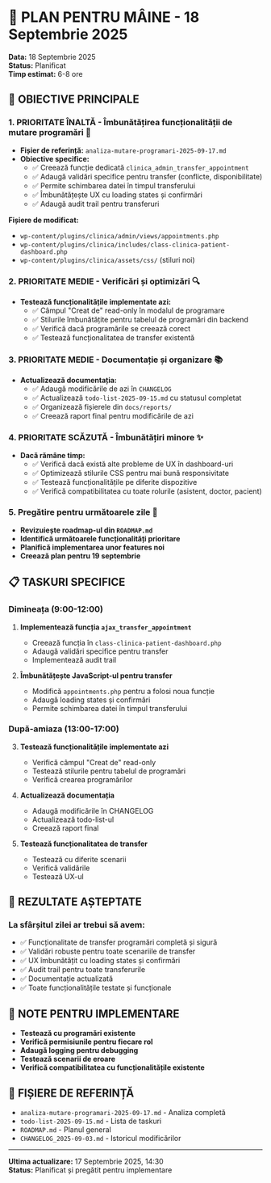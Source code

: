# 📅 PLAN PENTRU MÂINE - 18 Septembrie 2025

**Data:** 18 Septembrie 2025  
**Status:** Planificat  
**Timp estimat:** 6-8 ore

## 🎯 **OBIECTIVE PRINCIPALE**

### **1. PRIORITATE ÎNALTĂ - Îmbunătățirea funcționalității de mutare programări** 🔄
- **Fișier de referință:** `analiza-mutare-programari-2025-09-17.md`
- **Obiective specifice:**
  - ✅ Creează funcție dedicată `clinica_admin_transfer_appointment`
  - ✅ Adaugă validări specifice pentru transfer (conflicte, disponibilitate)
  - ✅ Permite schimbarea datei în timpul transferului
  - ✅ Îmbunătățește UX cu loading states și confirmări
  - ✅ Adaugă audit trail pentru transferuri

**Fișiere de modificat:**
- `wp-content/plugins/clinica/admin/views/appointments.php`
- `wp-content/plugins/clinica/includes/class-clinica-patient-dashboard.php`
- `wp-content/plugins/clinica/assets/css/` (stiluri noi)

### **2. PRIORITATE MEDIE - Verificări și optimizări** 🔍
- **Testează funcționalitățile implementate azi:**
  - ✅ Câmpul "Creat de" read-only în modalul de programare
  - ✅ Stilurile îmbunătățite pentru tabelul de programări din backend
  - ✅ Verifică dacă programările se creează corect
  - ✅ Testează funcționalitatea de transfer existentă

### **3. PRIORITATE MEDIE - Documentație și organizare** 📚
- **Actualizează documentația:**
  - ✅ Adaugă modificările de azi în `CHANGELOG`
  - ✅ Actualizează `todo-list-2025-09-15.md` cu statusul completat
  - ✅ Organizează fișierele din `docs/reports/`
  - ✅ Creează raport final pentru modificările de azi

### **4. PRIORITATE SCĂZUTĂ - Îmbunătățiri minore** ✨
- **Dacă rămâne timp:**
  - ✅ Verifică dacă există alte probleme de UX în dashboard-uri
  - ✅ Optimizează stilurile CSS pentru mai bună responsivitate
  - ✅ Testează funcționalitățile pe diferite dispozitive
  - ✅ Verifică compatibilitatea cu toate rolurile (asistent, doctor, pacient)

### **5. Pregătire pentru următoarele zile** 🚀
- **Revizuiește roadmap-ul din `ROADMAP.md`**
- **Identifică următoarele funcționalități prioritare**
- **Planifică implementarea unor features noi**
- **Creează plan pentru 19 septembrie**

## 📋 **TASKURI SPECIFICE**

### **Dimineața (9:00-12:00)**
1. **Implementează funcția `ajax_transfer_appointment`**
   - Creează funcția în `class-clinica-patient-dashboard.php`
   - Adaugă validări specifice pentru transfer
   - Implementează audit trail

2. **Îmbunătățește JavaScript-ul pentru transfer**
   - Modifică `appointments.php` pentru a folosi noua funcție
   - Adaugă loading states și confirmări
   - Permite schimbarea datei în timpul transferului

### **După-amiaza (13:00-17:00)**
3. **Testează funcționalitățile implementate azi**
   - Verifică câmpul "Creat de" read-only
   - Testează stilurile pentru tabelul de programări
   - Verifică crearea programărilor

4. **Actualizează documentația**
   - Adaugă modificările în CHANGELOG
   - Actualizează todo-list-ul
   - Creează raport final

5. **Testează funcționalitatea de transfer**
   - Testează cu diferite scenarii
   - Verifică validările
   - Testează UX-ul

## 🎯 **REZULTATE AȘTEPTATE**

### **La sfârșitul zilei ar trebui să avem:**
- ✅ Funcționalitate de transfer programări completă și sigură
- ✅ Validări robuste pentru toate scenariile de transfer
- ✅ UX îmbunătățit cu loading states și confirmări
- ✅ Audit trail pentru toate transferurile
- ✅ Documentație actualizată
- ✅ Toate funcționalitățile testate și funcționale

## 📝 **NOTE PENTRU IMPLEMENTARE**

- **Testează cu programări existente**
- **Verifică permisiunile pentru fiecare rol**
- **Adaugă logging pentru debugging**
- **Testează scenarii de eroare**
- **Verifică compatibilitatea cu funcționalitățile existente**

## 🔗 **FIȘIERE DE REFERINȚĂ**

- `analiza-mutare-programari-2025-09-17.md` - Analiza completă
- `todo-list-2025-09-15.md` - Lista de taskuri
- `ROADMAP.md` - Planul general
- `CHANGELOG_2025-09-03.md` - Istoricul modificărilor

---

**Ultima actualizare:** 17 Septembrie 2025, 14:30  
**Status:** Planificat și pregătit pentru implementare
